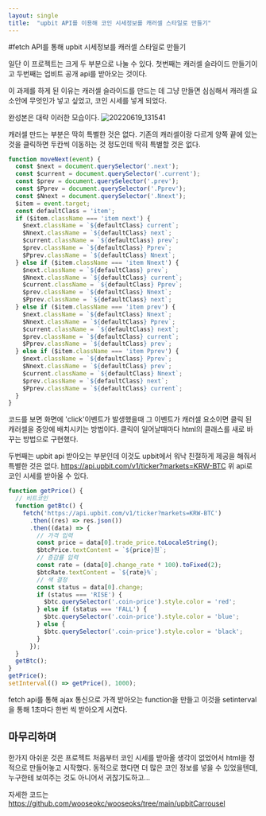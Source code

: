 ```yaml
---
layout: single
title:  "upbit API를 이용해 코인 시세정보를 캐러셀 스타일로 만들기"
---
```


#fetch API를 통해 upbit 시세정보를 캐러셀 스타일로 만들기

일단 이 프로젝트는 크게 두 부분으로 나눌 수 있다. 첫번째는 캐러셀 슬라이드 만들기이고 두번째는 업비트 공개 api를 받아오는 것이다.

이 과제를 하게 된 이유는 캐러셀 슬라이드를 만드는 데 그냥 만들면 심심해서 캐러셀 요소안에 무엇인가 넣고 싶었고, 코인 시세를 넣게 되었다.

완성본은 대략 이러한 모습이다.
![20220619_131541](https://user-images.githubusercontent.com/99978225/174465667-61f93a52-03bb-45bf-bc6e-c9c143d679c7.png)

캐러셀 만드는 부분은 딱히 특별한 것은 없다. 기존의 캐러셀이랑 다르게 양쪽 끝에 있는 것을 클릭하면 두칸씩 이동하는 것 정도인데 딱히 특별할 것은 없다. 

``` js
function moveNext(event) {
  const $next = document.querySelector('.next');
  const $current = document.querySelector('.current');
  const $prev = document.querySelector('.prev');
  const $Pprev = document.querySelector('.Pprev');
  const $Nnext = document.querySelector('.Nnext');
  $item = event.target;
  const defaultClass = 'item';
  if ($item.className === 'item next') {
    $next.className = `${defaultClass} current`;
    $Nnext.className = `${defaultClass} next`;
    $current.className = `${defaultClass} prev`;
    $prev.className = `${defaultClass} Pprev`;
    $Pprev.className = `${defaultClass} Nnext`;
  } else if ($item.className === 'item Nnext') {
    $next.className = `${defaultClass} prev`;
    $Nnext.className = `${defaultClass} current`;
    $current.className = `${defaultClass} Pprev`;
    $prev.className = `${defaultClass} Nnext`;
    $Pprev.className = `${defaultClass} next`;
  } else if ($item.className === 'item prev') {
    $next.className = `${defaultClass} Nnext`;
    $Nnext.className = `${defaultClass} Pprev`;
    $current.className = `${defaultClass} next`;
    $prev.className = `${defaultClass} current`;
    $Pprev.className = `${defaultClass} prev`;
  } else if ($item.className === 'item Pprev') {
    $next.className = `${defaultClass} Pprev`;
    $Nnext.className = `${defaultClass} prev`;
    $current.className = `${defaultClass} Nnext`;
    $prev.className = `${defaultClass} next`;
    $Pprev.className = `${defaultClass} current`;
  }
}
```

코드를 보면 화면에 'click'이벤트가 발생했을때 그 이벤트가 캐러셀 요소이면 클릭 된 캐러셀을 중앙에 배치시키는 방법이다. 클릭이 일어날때마다 html의 클래스를 새로 바꾸는 방법으로 구현했다. 

두번째는 upbit api 받아오는 부분인데 이것도 upbit에서 워낙 친절하게 제공을 해줘서 특별한 것은 없다. 
https://api.upbit.com/v1/ticker?markets=KRW-BTC
위 api로 코인 시세를 받아올 수 있다. 

``` js
function getPrice() {
  // 비트코인
  function getBtc() {
    fetch('https://api.upbit.com/v1/ticker?markets=KRW-BTC')
      .then((res) => res.json())
      .then((data) => {
        // 가격 입력
        const price = data[0].trade_price.toLocaleString();
        $btcPrice.textContent = `${price}원`;
        // 증감률 입력
        const rate = (data[0].change_rate * 100).toFixed(2);
        $btcRate.textContent = `${rate}%`;
        // 색 결정
        const status = data[0].change;
        if (status === 'RISE') {
          $btc.querySelector('.coin-price').style.color = 'red';
        } else if (status === 'FALL') {
          $btc.querySelector('.coin-price').style.color = 'blue';
        } else {
          $btc.querySelector('.coin-price').style.color = 'black';
        }
      });
  }
  getBtc();
}
getPrice();
setInterval(() => getPrice(), 1000);
```
fetch api를 통해 ajax 통신으로 가격 받아오는 function을 만들고 이것을 setinterval을 통해 1초마다 한번 씩 받아오게 시켰다.

마무리하며
----------

한가지 아쉬운 것은 프로젝트 처음부터 코인 시세를 받아올 생각이 없었어서 html을 정적으로 만들어놓고 시작했다. 동적으로 했다면 더 많은 코인 정보를 넣을 수 있었을텐데, 누구한테 보여주는 것도 아니어서 귀찮기도하고...

자세한 코드는 
<https://github.com/wooseokc/wooseoks/tree/main/upbitCarrousel>
